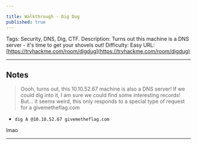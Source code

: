 ```yaml
---

title: Walkthrough - Dig Dug
published: true
---
```


Tags: Security, DNS, Dig, CTF.
Description: Turns out this machine is a DNS server - it's time to get your shovels out!
Difficulty: Easy
URL: [https://tryhackme.com/room/digdug](https://tryhackme.com/room/digdug)

* * *

## Notes

> Oooh, turns out, this 10.10.52.67 machine is also a DNS server! If we could dig into it, I am sure we could find some interesting records! But... it seems weird, this only responds to a special type of request for a givemetheflag.com

- `dig A @10.10.52.67 givemetheflag.com`

lmao

* * * 